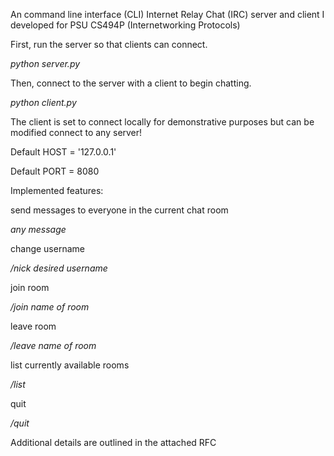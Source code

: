 An command line interface (CLI) Internet Relay Chat (IRC) server and client I developed for PSU CS494P (Internetworking Protocols)

First, run the server so that clients can connect.

_python server.py_

Then, connect to the server with a client to begin chatting.

_python client.py_

The client is set to connect locally for demonstrative purposes but can be modified connect to any server!

Default HOST = '127.0.0.1'

Default PORT = 8080


Implemented features:

send messages to everyone in the current chat room

_*any message*_

change username

_/nick *desired username*_


join room

_/join *name of room*_


leave room

_/leave *name of room*_


list currently available rooms

_/list_


quit

_/quit_


Additional details are outlined in the attached RFC


